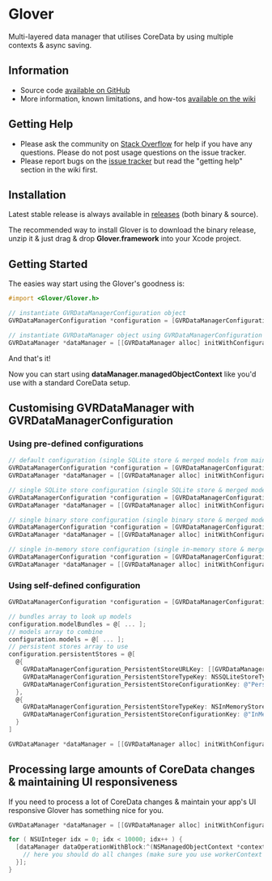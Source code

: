 # Glover

Multi-layered data manager that utilises CoreData by using multiple contexts & async saving.

## Information

* Source code [available on GitHub](https://github.com/MobileToolkit/Glover-iOS)
* More information, known limitations, and how-tos [available on the wiki](https://github.com/MobileToolkit/Glover-iOS/wiki)

## Getting Help

* Please ask the community on [Stack Overflow](http://stackoverflow.com/) for help if you have any questions. Please do not post usage questions on the issue tracker.
* Please report bugs on the [issue tracker](https://github.com/MobileToolkit/Glover-iOS/issues) but read the "getting help" section in the wiki first.

## Installation

Latest stable release is always available in [releases](https://github.com/MobileToolkit/Glover-iOS/releases) (both binary & source).

The recommended way to install Glover is to download the binary release, unzip it & just drag & drop **Glover.framework** into your Xcode project.

## Getting Started

The easies way start using the Glover's goodness is:
  
```Objective-C
#import <Glover/Glover.h>

// instantiate GVRDataManagerConfiguration object
GVRDataManagerConfiguration *configuration = [GVRDataManagerConfiguration defaultConfiguration];

// instantiate GVRDataManager object using GVRDataManagerConfiguration object:
GVRDataManager *dataManager = [[GVRDataManager alloc] initWithConfiguration:configuration];
```

And that's it!

Now you can start using **dataManager.managedObjectContext** like you'd use with a standard CoreData setup.

## Customising GVRDataManager with GVRDataManagerConfiguration

### Using pre-defined configurations

```Objective-C
// default configuration (single SQLite store & merged models from main bundle)
GVRDataManagerConfiguration *configuration = [GVRDataManagerConfiguration defaultConfiguration];
GVRDataManager *dataManager = [[GVRDataManager alloc] initWithConfiguration:configuration];

// single SQLite store configuration (single SQLite store & merged models from main bundle)
GVRDataManagerConfiguration *configuration = [GVRDataManagerConfiguration singleSQLiteStoreConfiguration];
GVRDataManager *dataManager = [[GVRDataManager alloc] initWithConfiguration:configuration];

// single binary store configuration (single binary store & merged models from main bundle)
GVRDataManagerConfiguration *configuration = [GVRDataManagerConfiguration singleBinaryStoreConfiguration];
GVRDataManager *dataManager = [[GVRDataManager alloc] initWithConfiguration:configuration];

// single in-memory store configuration (single in-memory store & merged models from main bundle)
GVRDataManagerConfiguration *configuration = [GVRDataManagerConfiguration singleInMemoryStoreConfiguration];
GVRDataManager *dataManager = [[GVRDataManager alloc] initWithConfiguration:configuration];
```

### Using self-defined configuration

```Objective-C
GVRDataManagerConfiguration *configuration = [GVRDataManagerConfiguration defaultConfiguration];

// bundles array to look up models
configuration.modelBundles = @[ ... ];
// models array to combine
configuration.models = @[ ... ];
// persistent stores array to use
configuration.persistentStores = @[
  @{
    GVRDataManagerConfiguration_PersistentStoreURLKey: [[GVRDataManager applicationDocumentsDirectory] URLByAppendingPathComponent:@"gloverPersistedEntities.sqlite"],
    GVRDataManagerConfiguration_PersistentStoreTypeKey: NSSQLiteStoreType,
    GVRDataManagerConfiguration_PersistentStoreConfigurationKey: @"PersistedEntities"
  },
  @{
    GVRDataManagerConfiguration_PersistentStoreTypeKey: NSInMemoryStoreType,
    GVRDataManagerConfiguration_PersistentStoreConfigurationKey: @"InMemoryEntities"
  }
]

GVRDataManager *dataManager = [[GVRDataManager alloc] initWithConfiguration:configuration];
```

## Processing large amounts of CoreData changes & maintaining UI responsiveness

If you need to process a lot of CoreData changes & maintain your app's UI responsive Glover has something nice for you.

```Objective-C
GVRDataManager *dataManager = [[GVRDataManager alloc] initWithConfiguration:[GVRDataManagerConfiguration defaultConfiguration]];

for ( NSUInteger idx = 0; idx < 10000; idx++ ) {
  [dataManager dataOperationWithBlock:^(NSManagedObjectContext *context) {
    // here you should do all changes (make sure you use workerContext for those)
  }];
}
```
